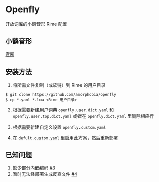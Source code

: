 # Openfly

开放词库的小鹤音形 Rime 配置

## 小鹤音形

[官网](https://flypy.com/)

## 安装方法

1. 将所需文件复制（或软链）到 Rime 的用户目录
```shell
$ git clone https://github.com/amorphobia/openfly
$ cp *.yaml *.lua <Rime 用户目录>
```

2. 根据需要新建用户词典 `openfly.user.dict.yaml` 和 `openfly.user.top.dict.yaml` 或者在 `openfly.dict.yaml` 里删除相应行

3. 根据需要新建自定义设置 `openfly.custom.yaml`

4. 在 `defult.custom.yaml` 里启用此方案，然后重新部署

## 已知问题

1. 缺少部分内嵌编码 [#3](https://github.com/amorphobia/openfly/issues/3)
2. 暂时无法经部署生成反查文件 [#4](https://github.com/amorphobia/openfly/issues/4)

